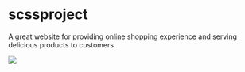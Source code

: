 <h1>scssproject</h1>

A great website for providing online shopping experience and serving delicious products to customers.


![](scssproject.gif)
